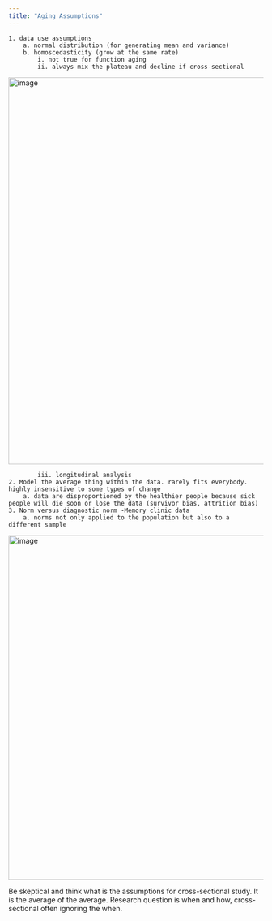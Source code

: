 ```yaml
---
title: "Aging Assumptions"
---
```


	1. data use assumptions
		a. normal distribution (for generating mean and variance)
		b. homoscedasticity (grow at the same rate)
			i. not true for function aging
			ii. always mix the plateau and decline if cross-sectional
   <img width="763" alt="image" src="https://github.com/crystalbell98/doc2/assets/93226225/5f718dd1-c0cb-451b-b703-1d46d7f3b950">

   			iii. longitudinal analysis
	2. Model the average thing within the data. rarely fits everybody. highly insensitive to some types of change
		a. data are disproportioned by the healthier people because sick people will die soon or lose the data (survivor bias, attrition bias)
	3. Norm versus diagnostic norm -Memory clinic data
		a. norms not only applied to the population but also to a different sample
<img width="679" alt="image" src="https://github.com/crystalbell98/doc2/assets/93226225/5ad53a49-895a-44ad-adfb-af3d54887882">

Be skeptical and think what is the assumptions for cross-sectional study. It is the average of the average. Research question is when and how, cross-sectional often ignoring the when.

